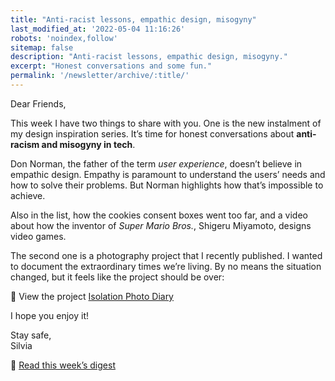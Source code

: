 ```yaml
---
title: "Anti-racist lessons, empathic design, misogyny"
last_modified_at: '2022-05-04 11:16:26'
robots: 'noindex,follow'
sitemap: false
description: "Anti-racist lessons, empathic design, misogyny."
excerpt: "Honest conversations and some fun."
permalink: '/newsletter/archive/:title/'
---
```

Dear Friends,

This week I have two things to share with you. One is the new instalment of my design inspiration series. It’s time for honest conversations about **anti-racism and misogyny in tech**.

Don Norman, the father of the term *user experience*, doesn’t believe in empathic design. Empathy is paramount to understand the users’ needs and how to solve their problems. But Norman highlights how that’s impossible to achieve. 

Also in the list, how the cookies consent boxes went too far, and a video about how the inventor of *Super Mario Bros.*, Shigeru Miyamoto, designs video games.

The second one is a photography project that I recently published. I wanted to document the extraordinary times we’re living. By no means the situation changed, but it feels like the project should be over:

<p class="detached">🔗 View the project <a href="https://silviamaggidesign.com/photography/isolation-photo-diary/">Isolation Photo Diary</a></p>

<p class="detached">I hope you enjoy it!</p>

<p class="detached">Stay safe,<br>
Silvia</p>

<p class="detached">🔗 <a href="https://silviamaggidesign.com/design-digested/design-digested-empathic-design/">Read this week’s digest</a></p>